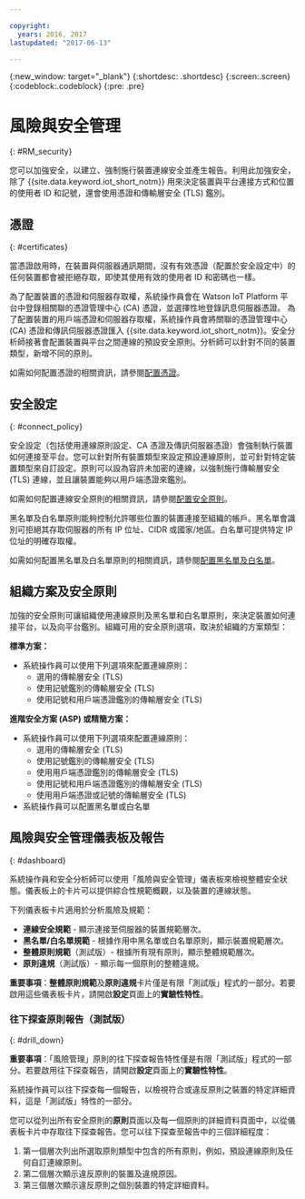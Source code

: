 ```yaml
---

copyright:
  years: 2016, 2017
lastupdated: "2017-06-13"

---
```


{:new_window: target="\_blank"}
{:shortdesc: .shortdesc}
{:screen:.screen}
{:codeblock:.codeblock}
{:pre: .pre}

# 風險與安全管理
{: #RM_security}

您可以加強安全，以建立、強制施行裝置連線安全並產生報告。利用此加強安全，除了 {{site.data.keyword.iot_short_notm}} 用來決定裝置與平台連接方式和位置的使用者 ID 和記號，還會使用憑證和傳輸層安全 (TLS) 鑑別。

## 憑證
{: #certificates}

當憑證啟用時，在裝置與伺服器通訊期間，沒有有效憑證（配置於安全設定中）的任何裝置都會被拒絕存取，即使其使用有效的使用者 ID 和密碼也一樣。

為了配置裝置的憑證和伺服器存取權，系統操作員會在 Watson IoT Platform 平台中登錄相關聯的憑證管理中心 (CA) 憑證，並選擇性地登錄訊息伺服器憑證。
為了配置裝置的用戶端憑證和伺服器存取權，系統操作員會將關聯的憑證管理中心 (CA) 憑證和傳訊伺服器憑證匯入 {{site.data.keyword.iot_short_notm}}。安全分析師接著會配置裝置與平台之間連線的預設安全原則。分析師可以針對不同的裝置類型，新增不同的原則。

如需如何配置憑證的相關資訊，請參閱[配置憑證](set_up_certificates.html)。

## 安全設定
{: #connect_policy}

安全設定（包括使用連線原則設定、CA 憑證及傳訊伺服器憑證）會強制執行裝置如何連接至平台。您可以針對所有裝置類型來設定預設連線原則，並可針對特定裝置類型來自訂設定。原則可以設為容許未加密的連線，以強制施行傳輸層安全 (TLS) 連線，並且讓裝置能夠以用戶端憑證來鑑別。

如需如何配置連線安全原則的相關資訊，請參閱[配置安全原則](set_up_policies.html)。

黑名單及白名單原則能夠控制允許哪些位置的裝置連接至組織的帳戶。黑名單會識別可拒絕其存取伺服器的所有 IP 位址、CIDR 或國家/地區。白名單可提供特定 IP 位址的明確存取權。

如需如何配置黑名單及白名單原則的相關資訊，請參閱[配置黑名單及白名單](set_up_policies.html#config_black_white)。

## 組織方案及安全原則
加強的安全原則可讓組織使用連線原則及黑名單和白名單原則，來決定裝置如何連接平台，以及向平台鑑別。組織可用的安全原則選項，取決於組織的方案類型：

**標準方案：**
- 系統操作員可以使用下列選項來配置連線原則：
    - 選用的傳輸層安全 (TLS)
    - 使用記號鑑別的傳輸層安全 (TLS)
    - 使用記號和用戶端憑證鑑別的傳輸層安全 (TLS)

**進階安全方案 (ASP) 或精簡方案：**
- 系統操作員可以使用下列選項來配置連線原則：
    - 選用的傳輸層安全 (TLS)
    - 使用記號鑑別的傳輸層安全 (TLS)
    - 使用用戶端憑證鑑別的傳輸層安全 (TLS)
    - 使用記號和用戶端憑證鑑別的傳輸層安全 (TLS)
    - 使用用戶端憑證或記號的傳輸層安全 (TLS)
- 系統操作員可以配置黑名單或白名單

## 風險與安全管理儀表板及報告
{: #dashboard}

系統操作員和安全分析師可以使用「風險與安全管理」儀表板來檢視整體安全狀態。儀表板上的卡片可以提供綜合性規範概觀，以及裝置的連線狀態。

下列儀表板卡片適用於分析風險及規範：
 - **連線安全規範** - 顯示連接至伺服器的裝置規範層次。
 - **黑名單/白名單規範** - 根據作用中黑名單或白名單原則，顯示裝置規範層次。
 - **整體原則規範**（測試版）- 根據所有現有原則，顯示整體規範層次。
 - **原則違規**（測試版）- 顯示每一個原則的整體違規。

**重要事項**：**整體原則規範**及**原則違規**卡片僅是有限「測試版」程式的一部分。若要啟用這些儀表板卡片，請開啟**設定**頁面上的**實驗性特性**。

### 往下探查原則報告（測試版）
{: #drill_down}

**重要事項**：「風險管理」原則的往下探查報告特性僅是有限「測試版」程式的一部分。若要啟用往下探查報告，請開啟**設定**頁面上的**實驗性特性**。

系統操作員可以往下探查每一個報告，以檢視符合或違反原則之裝置的特定詳細資料，這是「測試版」特性的一部分。

您可以從列出所有安全原則的**原則**頁面以及每一個原則的詳細資料頁面中，以從儀表板卡片中存取往下探查報告。您可以往下探查至報告中的三個詳細程度：
1. 第一個層次列出所選取原則類型中包含的所有原則，例如，預設連線原則及任何自訂連線原則。
2. 第二個層次顯示違反原則的裝置及違規原因。
3. 第三個層次顯示違反原則之個別裝置的特定詳細資料。
